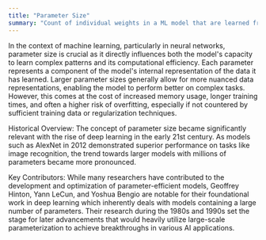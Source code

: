 ```yaml
---
title: "Parameter Size"
summary: "Count of individual weights in a ML model that are learned from data during training."
---
```

In the context of machine learning, particularly in neural networks, parameter size is crucial as it directly influences both the model's capacity to learn complex patterns and its computational efficiency. Each parameter represents a component of the model's internal representation of the data it has learned. Larger parameter sizes generally allow for more nuanced data representations, enabling the model to perform better on complex tasks. However, this comes at the cost of increased memory usage, longer training times, and often a higher risk of overfitting, especially if not countered by sufficient training data or regularization techniques.

Historical Overview: The concept of parameter size became significantly relevant with the rise of deep learning in the early 21st century. As models such as AlexNet in 2012 demonstrated superior performance on tasks like image recognition, the trend towards larger models with millions of parameters became more pronounced.

Key Contributors: While many researchers have contributed to the development and optimization of parameter-efficient models, Geoffrey Hinton, Yann LeCun, and Yoshua Bengio are notable for their foundational work in deep learning which inherently deals with models containing a large number of parameters. Their research during the 1980s and 1990s set the stage for later advancements that would heavily utilize large-scale parameterization to achieve breakthroughs in various AI applications.